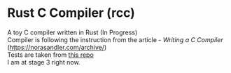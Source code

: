# Rust C Compiler (rcc)
A toy C compiler written in Rust (In Progress)  
Compiler is following the instruction from the article - *Writing a C Compiler* (https://norasandler.com/archive/)  
Tests are taken from [this repo](https://github.com/nlsandler/write_a_c_compiler)  
I am at stage 3 right now.
